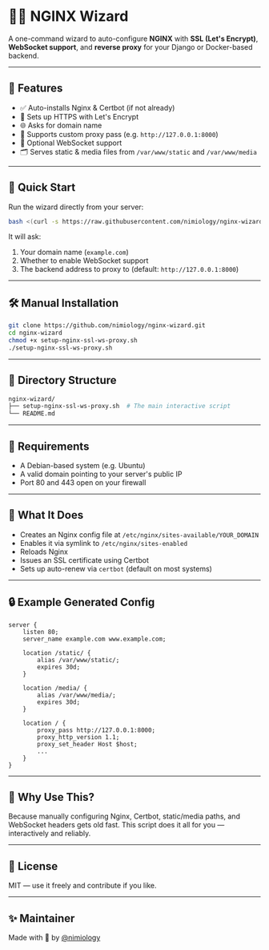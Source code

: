 # 🧙‍♂️ NGINX Wizard

A one-command wizard to auto-configure **NGINX** with **SSL (Let's Encrypt)**, **WebSocket support**, and **reverse proxy** for your Django or Docker-based backend.

---

## 🚀 Features

- ✅ Auto-installs Nginx & Certbot (if not already)
- 🔐 Sets up HTTPS with Let's Encrypt
- 🌐 Asks for domain name
- 🔄 Supports custom proxy pass (e.g. `http://127.0.0.1:8000`)
- 🔌 Optional WebSocket support
- 🗂️ Serves static & media files from `/var/www/static` and `/var/www/media`

---

## 🧪 Quick Start

Run the wizard directly from your server:

```bash
bash <(curl -s https://raw.githubusercontent.com/nimiology/nginx-wizard/main/setup-nginx-ssl-ws-proxy.sh)
```

It will ask:

1. Your domain name (`example.com`)
2. Whether to enable WebSocket support
3. The backend address to proxy to (default: `http://127.0.0.1:8000`)

---

## 🛠️ Manual Installation

```bash
git clone https://github.com/nimiology/nginx-wizard.git
cd nginx-wizard
chmod +x setup-nginx-ssl-ws-proxy.sh
./setup-nginx-ssl-ws-proxy.sh
```

---

## 📁 Directory Structure

```bash
nginx-wizard/
├── setup-nginx-ssl-ws-proxy.sh  # The main interactive script
└── README.md
```

---

## 📎 Requirements

- A Debian-based system (e.g. Ubuntu)
- A valid domain pointing to your server's public IP
- Port 80 and 443 open on your firewall

---

## 🧩 What It Does

- Creates an Nginx config file at `/etc/nginx/sites-available/YOUR_DOMAIN`
- Enables it via symlink to `/etc/nginx/sites-enabled`
- Reloads Nginx
- Issues an SSL certificate using Certbot
- Sets up auto-renew via `certbot` (default on most systems)

---

## 🔒 Example Generated Config

```nginx
server {
    listen 80;
    server_name example.com www.example.com;

    location /static/ {
        alias /var/www/static/;
        expires 30d;
    }

    location /media/ {
        alias /var/www/media/;
        expires 30d;
    }

    location / {
        proxy_pass http://127.0.0.1:8000;
        proxy_http_version 1.1;
        proxy_set_header Host $host;
        ...
    }
}
```

---

## 🧠 Why Use This?

Because manually configuring Nginx, Certbot, static/media paths, and WebSocket headers gets old fast. This script does it all for you — interactively and reliably.

---

## 🧊 License

MIT — use it freely and contribute if you like.

---

## ✨ Maintainer

Made with 🧠 by [@nimiology](https://github.com/nimiology)

